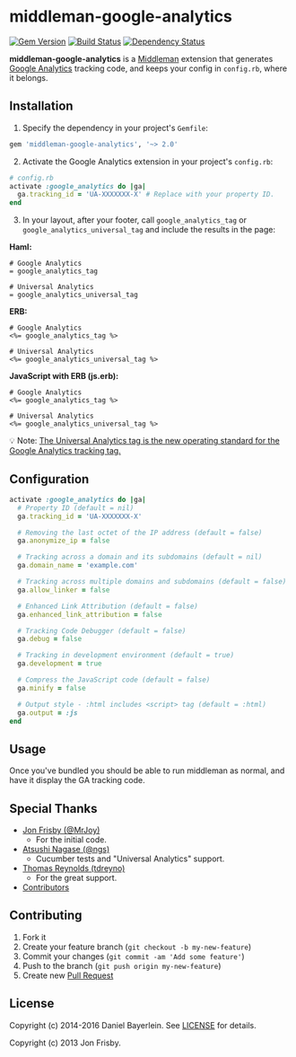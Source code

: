# middleman-google-analytics

[![Gem Version](https://badge.fury.io/rb/middleman-google-analytics.svg)](http://badge.fury.io/rb/middleman-google-analytics)
[![Build Status](https://travis-ci.org/danielbayerlein/middleman-google-analytics.svg?branch=master)](https://travis-ci.org/danielbayerlein/middleman-google-analytics)
[![Dependency Status](https://gemnasium.com/danielbayerlein/middleman-google-analytics.svg)](https://gemnasium.com/danielbayerlein/middleman-google-analytics)

**middleman-google-analytics** is a [Middleman](http://middlemanapp.com)
extension that generates
[Google Analytics](https://www.google.de/intl/en/analytics/) tracking code, and
keeps your config in `config.rb`, where it belongs.

## Installation

1. Specify the dependency in your project's `Gemfile`:

  ```ruby
  gem 'middleman-google-analytics', '~> 2.0'
  ```

2. Activate the Google Analytics extension in your project's `config.rb`:

  ```ruby
  # config.rb
  activate :google_analytics do |ga|
    ga.tracking_id = 'UA-XXXXXXX-X' # Replace with your property ID.
  end
  ```

3. In your layout, after your footer, call `google_analytics_tag` or
   `google_analytics_universal_tag` and include the results in the page:

  **Haml:**

  ```haml
  # Google Analytics
  = google_analytics_tag
  ```

  ```haml
  # Universal Analytics
  = google_analytics_universal_tag
  ```

  **ERB:**

  ```erb
  # Google Analytics
  <%= google_analytics_tag %>
  ```

  ```erb
  # Universal Analytics
  <%= google_analytics_universal_tag %>
  ```

  **JavaScript with ERB (js.erb):**

  ```erb
  # Google Analytics
  <%= google_analytics_tag %>
  ```

  ```erb
  # Universal Analytics
  <%= google_analytics_universal_tag %>
  ```

  :bulb: Note: [The Universal Analytics tag is the new operating standard for the Google Analytics tracking tag.](https://support.google.com/analytics/answer/2790010)

## Configuration

```ruby
activate :google_analytics do |ga|
  # Property ID (default = nil)
  ga.tracking_id = 'UA-XXXXXXX-X'

  # Removing the last octet of the IP address (default = false)
  ga.anonymize_ip = false

  # Tracking across a domain and its subdomains (default = nil)
  ga.domain_name = 'example.com'

  # Tracking across multiple domains and subdomains (default = false)
  ga.allow_linker = false

  # Enhanced Link Attribution (default = false)
  ga.enhanced_link_attribution = false

  # Tracking Code Debugger (default = false)
  ga.debug = false

  # Tracking in development environment (default = true)
  ga.development = true

  # Compress the JavaScript code (default = false)
  ga.minify = false

  # Output style - :html includes <script> tag (default = :html)
  ga.output = :js
end
```

## Usage

Once you've bundled you should be able to run middleman as normal, and have it
display the GA tracking code.

## Special Thanks

* [Jon Frisby (@MrJoy)](https://github.com/MrJoy)
  * For the initial code.
* [Atsushi Nagase (@ngs)](https://github.com/ngs)
  * Cucumber tests and "Universal Analytics" support.
* [Thomas Reynolds (tdreyno)](https://github.com/tdreyno)
  * For the great support.
* [Contributors](../../graphs/contributors)

## Contributing

1. Fork it
2. Create your feature branch (`git checkout -b my-new-feature`)
3. Commit your changes (`git commit -am 'Add some feature'`)
4. Push to the branch (`git push origin my-new-feature`)
5. Create new [Pull Request](../../pull/new/master)

## License

Copyright (c) 2014-2016 Daniel Bayerlein. See [LICENSE](./LICENSE) for details.

Copyright (c) 2013 Jon Frisby.
